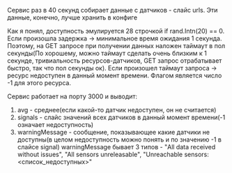 Сервис раз в 40 секунд собирает данные с датчиков - слайс urls. Эти данные, конечно, лучше хранить в конфиге

Как я понял, доступность эмулируется 28 строчкой if rand.Intn(20) == 0. Если произошла задержка -> минимальное время ожидания 1 секунда. Поэтому, на GET запросе при получении данных наложен таймаут в пол секунды(По хорошему, можно таймаут сделать очень близким к 1 секунде, тривиальность ресурсов-датчиков, GET запрос отрабатывает быстро, так что пол секунды ок). Если произошел таймаут запроса -> ресурс недоступен в данный момент времени. Флагом является число -1 для этого ресурса.

Сервис работает на порту 3000 и выводит:
1) avg - среднее(если какой-то датчик недоступен, он не считается)
2) signals - слайс значений всех датчиков в данный момент времени(-1 означает недоступность)
3) warningMessage - сообщение, показывающее какие датчики не доступны(в целом недоступность можно понять и по значению -1 в слайсе signal)
warningMessage бывает 3 типов - "All data received without issues", "All sensors unreleasable", "Unreachable sensors: <список_недоступных>"
